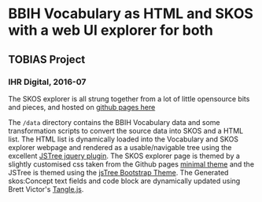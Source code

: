 # BBIH Vocabulary as HTML and SKOS with a web UI explorer for both

## TOBIAS Project
### IHR Digital, 2016-07

The SKOS explorer is all strung together from a lot of little opensource bits and pieces, and hosted on [github pages here](https://ihr-digital.github.io/vocab-explorer/)

The `/data` directory contains the BBIH Vocabulary data and some transformation scripts to convert the source data into SKOS and a HTML list. The HTML list is dynamically loaded into the Vocabulary and SKOS explorer webpage and rendered as a usable/navigable tree using the excellent [JSTree jquery plugin](https://www.jstree.com/). The SKOS explorer page is themed by a slightly customised css taken from the Github pages [minimal theme](https://github.com/pages-themes/minimal) and the JSTree is themed using the [jsTree Bootstrap Theme](https://github.com/orangehill/jstree-bootstrap-theme). The Generated skos:Concept text fields and code block are dynamically updated using Brett Victor's [Tangle.js](http://worrydream.com/Tangle/).


